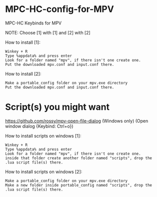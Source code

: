 # MPC-HC-config-for-MPV
MPC-HC Keybinds for MPV

NOTE: Choose [1] with [1] and [2] with [2]

How to install [1]:
```
Winkey + R
Type %appdata% and press enter
Look for a folder named "mpv", if there isn't one create one.
Put the downloaded mpv.conf and input.conf there.
```
How to install [2]:
```
Make a portable_config folder on your mpv.exe directory
Put the downloaded mpv.conf and input.conf there.
```

# Script(s) you might want
https://github.com/rossy/mpv-open-file-dialog (Windows only) (Open window dialog {Keybind: Ctrl+o})

How to install scripts on windows [1]:
```
Winkey + R
Type %appdata% and press enter
Look for a folder named "mpv", if there isn't one create one.
inside that folder create another folder named "scripts", drop the .lua script file(s) there.
```
How to install scripts on windows [2]:
```
Make a portable_config folder on your mpv.exe directory
Make a new folder inside portable_config named "scripts", drop the .lua script file(s) there.
```

